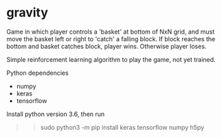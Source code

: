 # gravity

Game in which player controls a 'basket' at bottom of NxN grid, and must move the basket left or right to 'catch' a falling block. If block reaches the bottom and basket catches block, player wins. Otherwise player loses.

Simple reinforcement learning algorithm to play the game, not yet trained.

Python dependencies

- numpy
- keras
- tensorflow

Install python version 3.6, then run

>> sudo python3 -m pip install keras tensorflow numpy h5py
